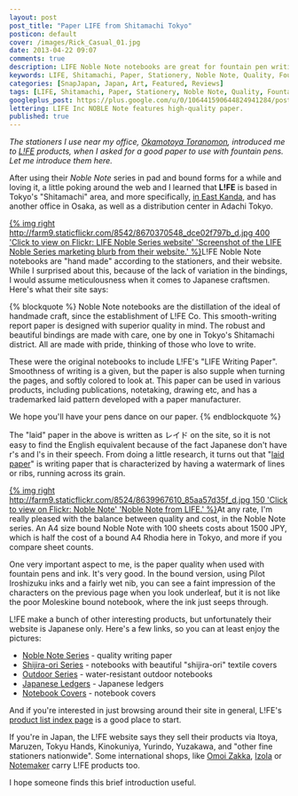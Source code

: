 ```yaml
---
layout: post
post_title: "Paper LIFE from Shitamachi Tokyo"
posticon: default
cover: /images/Rick_Casual_01.jpg
date: 2013-04-22 09:07
comments: true
description: LIFE Noble Note notebooks are great for fountain pen writing, by Rick Cogley.
keywords: LIFE, Shitamachi, Paper, Stationery, Noble Note, Quality, Fountain Pen, Ink
categories: [SnapJapan, Japan, Art, Featured, Reviews]
tags: [LIFE, Shitamachi, Paper, Stationery, Noble Note, Quality, Fountain Pen, Ink]
googleplus_post: https://plus.google.com/u/0/106441590644824941284/posts/E9urCXxCcq1
lettering: LIFE Inc NOBLE Note features high-quality paper.
published: true
---
```


_The stationers I use near my office, [Okamotoya Toranomon][1], introduced me to [L!FE][2] products, when I asked for a good paper to use with fountain pens. Let me introduce them here._

<!--more-->

After using their _Noble Note_ series in pad and bound forms for a while and loving it, a little poking around the web and I learned that __L!FE__ is based in Tokyo's "Shitamachi" area, and more specifically, [in East Kanda](http://goo.gl/maps/tQXI7), and has another office in Osaka, as well as a distribution center in Adachi Tokyo. 

[{% img right http://farm9.staticflickr.com/8542/8670370548_dce02f797b_d.jpg 400 'Click to view on Flickr: LIFE Noble Series website' 'Screenshot of the LIFE Noble Series marketing blurb from their website.' %}](http://www.flickr.com/photos/rickcogley/8670370548)L!FE Noble Note notebooks are "hand made" according to the stationers, and their website. While I surprised about this, because of the lack of variation in the bindings, I would assume meticulousness when it comes to Japanese craftsmen. Here's what their site says: 

{% blockquote %}
Noble Note notebooks are the distillation of the ideal of handmade craft, since the establishment of L!FE Co. This smooth-writing report paper is designed with superior quality in mind. The robust and beautiful bindings are made with care, one by one in Tokyo's Shitamachi district. All are made with pride, thinking of those who love to write.  
  
These were the original notebooks to include L!FE's "LIFE Writing Paper". Smoothness of writing is a given, but the paper is also supple when turning the pages, and softly colored to look at. This paper can be used in various products, including publications, notetaking, drawing etc, and has a trademarked laid pattern developed with a paper manufacturer.  
  
We hope you'll have your pens dance on our paper.
{% endblockquote %} 

The "laid" paper in the above is written as レイド on the site, so it is not easy to find the English equivalent because of the fact Japanese don't have r's and l's in their speech. From doing a little research, it turns out that "[laid paper][7]" is writing paper that is characterized by having a watermark of lines or ribs, running across its grain. 

[{% img right http://farm9.staticflickr.com/8524/8639967610_85aa57d35f_d.jpg 150 'Click to view on Flickr: Noble Note' 'Noble Note from LIFE.' %}](http://www.flickr.com/photos/rickcogley/8639967610)At any rate, I'm really pleased with the balance between quality and cost, in the Noble Note series. An A4 size bound Noble Note with 100 sheets costs about 1500 JPY, which is half the cost of a bound A4 Rhodia here in Tokyo, and more if you compare sheet counts. 

One very important aspect to me, is the paper quality when used with fountain pens and ink. It's very good. In the bound version, using Pilot Iroshizuku inks and a fairly wet nib, you can see a faint impression of the characters on the previous page when you look underleaf, but it is not like the poor Moleskine bound notebook, where the ink just seeps through. 

L!FE make a bunch of other interesting products, but unfortunately their website is Japanese only. Here's a few links, so you can at least enjoy the pictures: 

* [Noble Note Series][8] - quality writing paper
* [Shijira-ori Series][9] - notebooks with beautiful "shijira-ori" textile covers
* [Outdoor Series][10] - water-resistant outdoor notebooks
* [Japanese Ledgers][11] - Japanese ledgers
* [Notebook Covers][12] - notebook covers 

And if you're interested in just browsing around their site in general, L!FE's [product list index page][13] is a good place to start. 

If you're in Japan, the L!FE website says they sell their products via Itoya, Maruzen, Tokyu Hands, Kinokuniya, Yurindo, Yuzakawa, and "other fine stationers nationwide". Some international shops, like [Omoi Zakka][14], [Izola][15] or [Notemaker][16] carry L!FE products too. 

I hope someone finds this brief introduction useful. 

[1]:	http://www.okamotoya.com/ "Okamotoya Toranomon"
[2]:	http://life-st.jp/conts/%25E3%2583%258E%25E3%2583%25BC%25E3%2583%2596%25E3%2583%25AB%25E3%2582%25B7%25E3%2583%25AA%25E3%2583%25BC%25E3%2582%25BA/ "L!FE Noble Note"
[7]:	http://en.wikipedia.org/wiki/Laid_paper "Wikipedia entry for Laid Paper"
[8]:	http://life-st.jp/item/?cat=65 "Noble Series"
[9]:	http://life-st.jp/item/?cat=84 "Shijira-ori Textile Covered Notes"
[10]:	http://life-st.jp/item/?cat=64 "Outdoor water-resistant series notebooks"
[11]:	http://life-st.jp/item/?cat=73 "Japanese Ledgers"
[12]:	http://life-st.jp/item/?cat=51 "Notebook Covers"
[13]:	http://life-st.jp/item/ "List of LIFE products"
[14]:	https://omoionline.com/shop/tag/l!fe/ "Omoi Zakka site"
[15]:	http://www.izola.com/collections/notebooks?page=2 "Izola site"
[16]:	http://notemaker.com/products/life-japanese-paper-notebook-noble-note-a5-grid "Notemaker site"


